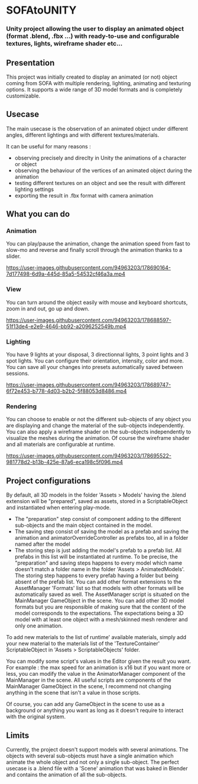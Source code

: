 # SOFAtoUNITY
### Unity project allowing the user to display an animated object (format .blend, .fbx ...) with ready-to-use and configurable textures, lights, wireframe shader etc...


## Presentation

This project was initially created to display an animated (or not) object coming from SOFA with multiple rendering, lighting, animating and texturing options.
It supports a wide range of 3D model formats and is completely customizable.


## Usecase

The main usecase is the observation of an animated object under different angles, different lightings and with different textures/materials.

It can be useful for many reasons :
* observing precisely and direclty in Unity the animations of a character or object
* observing the behaviour of the vertices of an animated object during the animation
* testing different textures on an object and see the result with different lighting settings
* exporting the result in .fbx format with camera animation


## What you can do

### Animation

You can play/pause the animation, change the animation speed from fast to slow-mo and reverse and finally scroll through the animation thanks to a slider.

https://user-images.githubusercontent.com/94963203/178690164-7d177498-6d9a-445d-85a5-54532cf46a3a.mp4

### View

You can turn around the object easily with mouse and keyboard shortcuts, zoom in and out, go up and down.

https://user-images.githubusercontent.com/94963203/178688597-51f13de4-e2e9-4646-bb92-a2096252549b.mp4

### Lighting

You have 9 lights at your disposal, 3 directionnal lights, 3 point lights and 3 spot lights. You can configure their orientation, intensity, color and more. You can save all your changes into presets automatically saved between sessions.

https://user-images.githubusercontent.com/94963203/178689747-6f72e453-b778-4d03-b2b2-5f88053d8486.mp4

### Rendering

You can choose to enable or not the different sub-objects of any object you are displaying and change the material of the sub-objects independently.
You can also apply a wireframe shader on the sub-objects independently to visualize the meshes during the animation.
Of course the wireframe shader and all materials are configurable at runtime.

https://user-images.githubusercontent.com/94963203/178695522-981778d2-b13b-425e-87a6-eca198c5f096.mp4


## Project configurations

By default, all 3D models in the folder 'Assets > Models' having the .blend extension will be "prepared", saved as assets, stored in a ScriptableObject and instantiated when entering play-mode.
* The "preparation" step consist of component adding to the different sub-objects and the main object contained in the model.
* The saving step consist of saving the model as a prefab and saving the animation and animatorOverrideController as prefabs too, all in a folder named after the model
* The storing step is just adding the model's prefab to a prefab list. All prefabs in this list will be instantiated at runtime.
To be precise, the "preparation" and saving steps happens to every model which name doesn't match a folder name in the folder 'Assets > AnimatedModels'. The storing step happens to every prefab having a folder but being absent of the prefab list.
You can add other format extensions to the AssetManager 'Formats' list so that models with other formats will be automatically saved as well.
The AssetManager script is situated on the MainManager GameObject in the scene.
You can add other 3D model formats but you are responsible of making sure that the content of the model corresponds to the expectations.
The expectations being a 3D model with at least one object with a mesh/skinned mesh renderer and only one animation.

To add new materials to the list of runtime' available materials, simply add your new material to the materials list of the 'TextureContainer' ScriptableObject in 'Assets > ScriptableObjects' folder.

You can modify some script's values in the Editor given the result you want.
For example : the max speed for an animation is x16 but if you want more or less, you can modify the value in the AnimatorManager component of the MainManager in the scene.
All useful scripts are components of the MainManager GameObject in the scene, I recommend not changing anything in the scene that isn't a value in those scripts.

Of course, you can add any GameObject in the scene to use as a background or anything you want as long as it doesn't require to interact with the original system.


## Limits

Currently, the project doesn't support models with several animations.
The objects with several sub-objects must have a single animation which animate the whole object and not only a single sub-object.
The perfect usecase is a .blend file with a 'Scene' animation that was baked in Blender and contains the animation of all the sub-objects.

